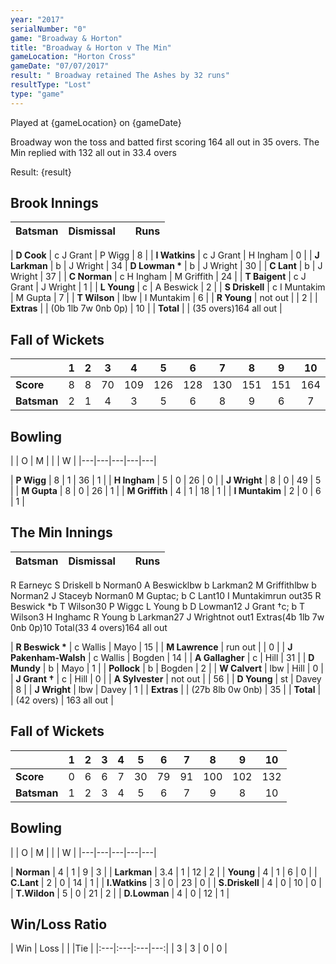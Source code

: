 ```yaml
---
year: "2017"
serialNumber: "0" 
game: "Broadway & Horton"
title: "Broadway & Horton v The Min"
gameLocation: "Horton Cross"
gameDate: "07/07/2017"
result: " Broadway retained The Ashes by 32 runs"
resultType: "Lost"
type: "game"
---
```


Played at {gameLocation} on {gameDate} 

Broadway won the toss and batted first scoring 164 all out in 35 overs. The Min replied with 132 all out in 33.4 overs

Result: {result}
 
## Brook Innings

| Batsman | Dismissal |  | Runs |
|:---|:---|---|---:|

| **D Cook** | c J Grant | P Wigg | 8 |
| **I Watkins** | c J Grant | H Ingham | 0 |
| **J Larkman** | b | J Wright | 34
| **D Lowman  &#42;** | b | J Wright | 30 |
| **C Lant** | b | J Wright | 37 |
| **C Norman** | c H Ingham | M Griffith | 24 |
| **T Baigent** | c J Grant | J Wright | 1 |
| **L Young** | c | A Beswick | 2 |
| **S Driskell** | c I Muntakim | M Gupta | 7 |
| **T Wilson** | lbw | I Muntakim | 6 |
| **R Young** | not out | | 2 |
| **Extras** | | (0b 1lb 7w 0nb 0p) | 10 |
| **Total** | | (35 overs)164 all out |

## Fall of Wickets

| | 1 | 2 | 3 | 4 | 5 | 6 | 7 | 8 | 9 | 10 |
|---|:---:|:---:|:---:|:---:|:---:|:---:|:---:|:---:|:---:|:---:|
| **Score** | 8 | 8 | 70 | 109 | 126 | 128 | 130 | 151 | 151 | 164 |
| **Batsman** | 2 | 1 | 4 | 3 | 5 | 6 | 8 | 9 | 6 | 7 |

## Bowling

| | O | M |  |  | W |
|---|---|---|---|---|

| **P Wigg** | 8 | 1 | 36 | 1 |
| **H Ingham** | 5 | 0 | 26 | 0 |
| **J Wright** | 8 | 0 | 49 | 5 |
| **M Gupta** | 8 | 0 | 26 | 1 |
| **M Griffith** | 4 | 1 | 18 | 1 |
| **I Muntakim** | 2 | 0 | 6 | 1 |

## The Min Innings

| Batsman | Dismissal |  | Runs |
|:---|:---|---|---:|

R Earneyc S Driskell b Norman0
A Beswicklbw b Larkman2
M Griffithlbw b Norman2
J Staceyb Norman0
M Guptac; b C Lant10
I Muntakimrun out35
R Beswick *b T Wilson30
P Wiggc L Young b D Lowman12
J Grant †c; b T Wilson3
H Inghamc R Young b Larkman27
J Wrightnot out1
Extras(4b 1lb 7w 0nb 0p)10
Total(33 4 overs)164 all out



| **R Beswick &#42;** | c Wallis | Mayo | 15 | 
| **M Lawrence** | run out |  | 0 | 
| **J Pakenham-Walsh** | c Wallis | Bogden | 14 | 
| **A Gallagher** | c | Hill | 31 | 
| **D Mundy** | b  | Mayo | 1 | 
| **Pollock** | b | Bogden | 2 | 
| **W Calvert** | lbw | Hill | 0 | 
| **J Grant &#8224;** | c | Hill | 0 | 
| **A Sylvester** | not out |  | 56 | 
| **D Young** | st | Davey | 8 | 
| **J Wright** | lbw | Davey | 1 | 
| **Extras** | | (27b 8lb 0w 0nb) | 35 | 
| **Total** | | (42 overs) | 163 all out | 

## Fall of Wickets

| | 1 | 2 | 3 | 4 | 5 | 6 | 7 | 8 | 9 | 10 |
|---|:---:|:---:|:---:|:---:|:---:|:---:|:---:|:---:|:---:|:---:|
| **Score** | 0 | 6 | 6 | 7 | 30 | 79 | 91 | 100 | 102 | 132 | 
| **Batsman** | 1 | 2 | 3 | 4 | 5 | 6 | 7 | 9 | 8 | 10 | 

## Bowling

| | O | M |  |  | W |
|---|---|---|---|---|

 | **Norman** | 4 | 1 | 9 | 3 |
 | **Larkman** | 3.4 | 1 | 12 | 2 |
 | **Young** | 4 | 1 | 6 | 0 |
 | **C.Lant** | 2 | 0 | 14 | 1 |
 | **I.Watkins** | 3 | 0 | 23 | 0 |
 | **S.Driskell** | 4 | 0 | 10 | 0 |
 | **T.Wildon** | 5 | 0 | 21 | 2 |
 | **D.Lowman** | 4 | 0 | 12 | 1 |

## Win/Loss Ratio

| Win | Loss |  |  |Tie |
|:---|:---|:---|---:|
| 3 | 3 | 0 | 0 |